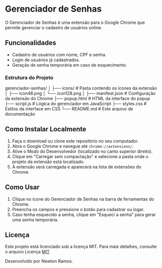# Gerenciador de Senhas

O Gerenciador de Senhas é uma extensão para o Google Chrome que permite gerenciar o cadastro de usuários online.

## Funcionalidades
- Cadastro de usuários com nome, CPF e senha.
- Login de usuários já cadastrados.
- Geração de senha temporária em caso de esquecimento.

### Estrutura do Projeto
gerenciador-senhas/
│
├── icons/              # Pasta contendo os ícones da extensão
│   ├── icon48.png
│   └── icon128.png
│
├── manifest.json       # Configuração da extensão do Chrome
├── popup.html          # HTML da interface do popup
├── script.js           # Lógica do gerenciador em JavaScript
├── styles.css          # Estilos da interface em CSS
└── README.md           # Este arquivo de documentação

## Como Instalar Localmente
1. Faça o download ou clone este repositório no seu computador.
2. Abra o Google Chrome e navegue até `chrome://extensions/`.
3. Ative o Modo do Desenvolvedor (localizado no canto superior direito).
4. Clique em "Carregar sem compactação" e selecione a pasta onde o projeto da extensão está localizado.
5. A extensão será carregada e aparecerá na lista de extensões do Chrome.

## Como Usar
1. Clique no ícone do Gerenciador de Senhas na barra de ferramentas do Chrome.
2. Preencha os campos e pressione o botão para cadastrar ou logar.
3. Caso tenha esquecido a senha, clique em "Esqueci a senha" para gerar uma senha temporária.

## Licença
Este projeto está licenciado sob a licença MIT. Para mais detalhes, consulte o arquivo Licença [MIT](LICENSE)

Desenvolvido por Newton Ramos.
